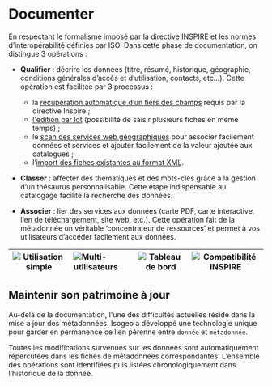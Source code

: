 # Documenter

En respectant le formalisme imposé par la directive INSPIRE et les normes d’interopérabilité définies par ISO. Dans cette phase de documentation, on distingue 3 opérations :

* **Qualifier** : décrire les données (titre, résumé, historique, géographie, conditions générales d’accès et d’utilisation, contacts, etc...). Cette opération est facilitée par 3 processus :
    - la [récupération automatique d’un tiers des champs](../features/documentation/md_fields_autos.html) requis par la directive Inspire ;
    - [l'édition par lot](../features/documentation/md_edit_batch.html) (possibilité de saisir plusieurs fiches en même temps) ;
    - le [scan des services web géographiques](../features/inventory/md_services/srv_intro.html) pour associer facilement données et services et ajouter facilement de la valeur ajoutée aux catalogues ;
    - l’[import des fiches existantes au format XML](../features/documentation/md_import.html).

* **Classer** : affecter des thématiques et des mots-clés grâce à la gestion d’un thésaurus personnalisable. Cette étape indispensable au catalogage facilite la recherche des données.

* **Associer** : lier des services aux données (carte PDF, carte interactive, lien de téléchargement, site web, etc.). Cette opération fait de la métadonnée un véritable ‘concentrateur de ressources’ et permet à vos utilisateurs d’accéder facilement aux données.

| ![Utilisation simple](/images/icone_simple_bleu_140px.png "Ergonomie et simplicité d'utilisation") | ![Multi-utilisateurs](/images/icone_multiuser_bleu_140px.png "Gestion muti-comptes") | ![Tableau de bord](/images/icone_tdb_bleu_140px.png "Tableau de bord") | ![Compatibilité INSPIRE](/images/icone_inspire_bleu_140px.png "Interopérabilité avec les standards") |
| :--: | :-- | :--: | :--: |

## Maintenir son patrimoine à jour

Au-delà de la documentation, l'une des difficultés actuelles réside dans la mise à jour des métadonnées. Isogeo a développé une technologie unique pour garder en permanence ce lien pérenne entre `donnée` et `métadonnée`.

Toutes les modifications survenues sur les données sont automatiquement répercutées dans les fiches de métadonnées correspondantes. L’ensemble des opérations sont identifiées puis listées chronologiquement dans l’historique de la donnée.


